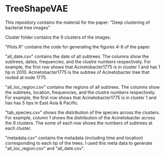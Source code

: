 # TreeShapeVAE
This repository contains the material for the paper: "Deep clustering of bacterial tree images"

Cluster folder contains the 9 clusters of the images.

"Plots.R" contains the code for generating the figures 4-8 of the paper.

"all_date.csv" contains the date of all subtrees.
  The columns show the subtrees, dates, frequencies, and the clustre numbers respectively. For example, the first row shows that Acinetobacter1775 is in cluster 1 and has 1 tip in 2010. Acinetobacter1775 is the subtree of Acinetobacter tree that rooted at node 1775.
  
"all_loc_region.csv" contains the regions of all subtrees.
  The columns show the subtrees, location, frequencies, and the clustre numbers respectively. For example, the first row shows that Acinetobacter1775 is in cluster 1 and has has 5 tips in East Asia & Pacific. 

"tab_species.csv" shows the distribution of the species across the clusters. For example, column 1 shows the distribution of the Acinetobacter across the 9 clusters. The some of each row shows the numbers of subtrees at each cluster.

"metadata.csv" contains the metadata (including time and location) corresponding to each tip of the trees. I used this meta data to generate "all_loc_region.csv" and "all_date.csv".
